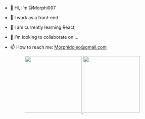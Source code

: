 - 👋 Hi, I’m @Morphi007

- 🙈 I work as a front-end

- 🌱 I am currently learning React,

- 💞️ I’m looking to collaborate on ...

- 📫 How to reach me: Morphidoleo@gmail.com


<div align="center">
  <a href="https://github.com/Morphi007">
  <img height="180em" src="https://github-readme-stats.vercel.app/api?username=rafaballerini&show_icons=true&theme=dracula&include_all_commits=true&count_private=true"/>
  <img height="180em" src="https://github-readme-stats.vercel.app/api/top-langs/?username=rafaballerini&layout=compact&langs_count=7&theme=dracula"/>
</div>


